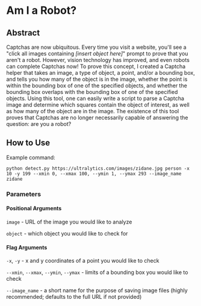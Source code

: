 # Am I a Robot?
## Abstract
Captchas are now ubiquitous. Every time you visit a website, you'll see a "click all images containing *[insert object here]*" prompt to prove that you aren't a robot.
However, vision technology has improved, and even robots can complete Captchas now! To prove this concept, I created a Captcha helper that takes an image, a type of
object, a point, and/or a bounding box, and tells you how many of the object is in the image, whether the point is within the bounding box of one of the specified
objects, and whether the bounding box overlaps with the bounding box of one of the specified objects. Using this tool, one can easily write a script to parse a Captcha
image and determine which squares contain the object of interest, as well as how many of the object are in the image. The existence of this tool proves that Captchas
are no longer necessarily capable of answering the question: are you a robot?
## How to Use
Example command:
```
python detect.py https://ultralytics.com/images/zidane.jpg person -x 10 -y 199 --xmin 0, --xmax 100, --ymin 1, --ymax 293 --image_name zidane
```
### Parameters
#### Positional Arguments

`image` - URL of the image you would like to analyze

`object` - which object you would like to check for

#### Flag Arguments

`-x`, `-y` - x and y coordinates of a point you would like to check

`--xmin`, `--xmax`, `--ymin`, `--ymax` - limits of a bounding box you would like to check

`--image_name` - a short name for the purpose of saving image files (highly recommended; defaults to the full URL if not provided)
